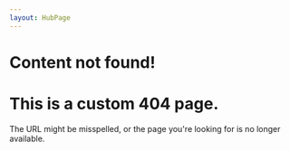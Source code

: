 ```yaml
---
layout: HubPage
---
```

# Content not found!

<div class="hubpage">
    <div class="section">
        <div class="row">
            <div class="col-sm-12 col-md-12">
                <div class="header">
                    <h1>This is a custom 404 page.</h1>
                </div>
            </div>
        </div>
    </div>
    <div class="section">
        <div class="row">
            <div class="col-sm-12 col-md-12">
                The URL might be misspelled, or the page you're looking for is no longer available.
            </div>
        </div>
    </div>
</div>

